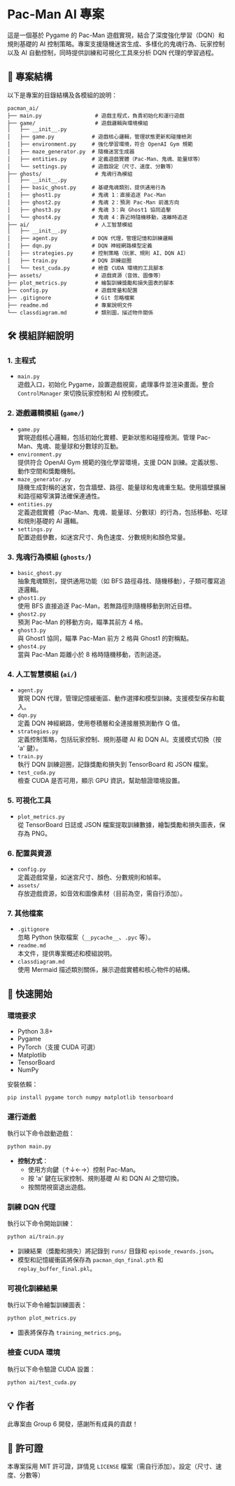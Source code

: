 # Pac-Man AI 專案

這是一個基於 Pygame 的 Pac-Man 遊戲實現，結合了深度強化學習（DQN）和規則基礎的 AI 控制策略。專案支援隨機迷宮生成、多樣化的鬼魂行為、玩家控制以及 AI 自動控制，同時提供訓練和可視化工具來分析 DQN 代理的學習過程。

## 📂 專案結構

以下是專案的目錄結構及各模組的說明：

```
pacman_ai/
├── main.py                 # 遊戲主程式，負責初始化和運行遊戲
├── game/                   # 遊戲邏輯與環境模組
│   ├── __init__.py
│   ├── game.py            # 遊戲核心邏輯，管理狀態更新和碰撞檢測
│   ├── environment.py     # 強化學習環境，符合 OpenAI Gym 規範
│   ├── maze_generator.py  # 隨機迷宮生成器
│   ├── entities.py        # 定義遊戲實體（Pac-Man、鬼魂、能量球等）
│   └── settings.py        # 遊戲設定（尺寸、速度、分數等）
├── ghosts/                 # 鬼魂行為模組
│   ├── __init__.py
│   ├── basic_ghost.py     # 基礎鬼魂類別，提供通用行為
│   ├── ghost1.py          # 鬼魂 1：直接追逐 Pac-Man
│   ├── ghost2.py          # 鬼魂 2：預測 Pac-Man 前進方向
│   ├── ghost3.py          # 鬼魂 3：與 Ghost1 協同追擊
│   └── ghost4.py          # 鬼魂 4：靠近時隨機移動，遠離時追逐
├── ai/                     # 人工智慧模組
│   ├── __init__.py
│   ├── agent.py           # DQN 代理，管理記憶和訓練邏輯
│   ├── dqn.py             # DQN 神經網路模型定義
│   ├── strategies.py      # 控制策略（玩家、規則 AI、DQN AI）
│   ├── train.py           # DQN 訓練迴圈
│   └── test_cuda.py       # 檢查 CUDA 環境的工具腳本
├── assets/                 # 遊戲資源（音效、圖像等）
├── plot_metrics.py         # 繪製訓練獎勵和損失圖表的腳本
├── config.py               # 遊戲常量和配置
├── .gitignore              # Git 忽略檔案
├── readme.md               # 專案說明文件
└── classdiagram.md         # 類別圖，描述物件關係
```

## 🛠️ 模組詳細說明

### **1. 主程式**

- `main.py`\
  遊戲入口，初始化 Pygame，設置遊戲視窗，處理事件並渲染畫面。整合 `ControlManager` 來切換玩家控制和 AI 控制模式。

### **2. 遊戲邏輯模組 (**`game/`**)**

- `game.py`\
  實現遊戲核心邏輯，包括初始化實體、更新狀態和碰撞檢測。管理 Pac-Man、鬼魂、能量球和分數球的互動。
- `environment.py`\
  提供符合 OpenAI Gym 規範的強化學習環境，支援 DQN 訓練。定義狀態、動作空間和獎勵機制。
- `maze_generator.py`\
  隨機生成對稱的迷宮，包含牆壁、路徑、能量球和鬼魂重生點。使用牆壁擴展和路徑縮窄演算法確保連通性。
- `entities.py`\
  定義遊戲實體（Pac-Man、鬼魂、能量球、分數球）的行為，包括移動、吃球和規則基礎的 AI 邏輯。
- `settings.py`\
  配置遊戲參數，如迷宮尺寸、角色速度、分數規則和顏色常量。

### **3. 鬼魂行為模組 (**`ghosts/`**)**

- `basic_ghost.py`\
  抽象鬼魂類別，提供通用功能（如 BFS 路徑尋找、隨機移動），子類可覆寫追逐邏輯。
- `ghost1.py`\
  使用 BFS 直接追逐 Pac-Man，若無路徑則隨機移動到附近目標。
- `ghost2.py`\
  預測 Pac-Man 的移動方向，瞄準其前方 4 格。
- `ghost3.py`\
  與 Ghost1 協同，瞄準 Pac-Man 前方 2 格與 Ghost1 的對稱點。
- `ghost4.py`\
  當與 Pac-Man 距離小於 8 格時隨機移動，否則追逐。

### **4. 人工智慧模組 (**`ai/`**)**

- `agent.py`\
  實現 DQN 代理，管理記憶緩衝區、動作選擇和模型訓練。支援模型保存和載入。
- `dqn.py`\
  定義 DQN 神經網路，使用卷積層和全連接層預測動作 Q 值。
- `strategies.py`\
  定義控制策略，包括玩家控制、規則基礎 AI 和 DQN AI。支援模式切換（按 'a' 鍵）。
- `train.py`\
  執行 DQN 訓練迴圈，記錄獎勵和損失到 TensorBoard 和 JSON 檔案。
- `test_cuda.py`\
  檢查 CUDA 是否可用，顯示 GPU 資訊，幫助驗證環境設置。

### **5. 可視化工具**

- `plot_metrics.py`\
  從 TensorBoard 日誌或 JSON 檔案提取訓練數據，繪製獎勵和損失圖表，保存為 PNG。

### **6. 配置與資源**

- `config.py`\
  定義遊戲常量，如迷宮尺寸、顏色、分數規則和幀率。
- `assets/`\
  存放遊戲資源，如音效和圖像素材（目前為空，需自行添加）。

### **7. 其他檔案**

- `.gitignore`\
  忽略 Python 快取檔案（`__pycache__`、`.pyc` 等）。
- `readme.md`\
  本文件，提供專案概述和模組說明。
- `classdiagram.md`\
  使用 Mermaid 描述類別關係，展示遊戲實體和核心物件的結構。

## 🚀 快速開始

### **環境要求**

- Python 3.8+
- Pygame
- PyTorch（支援 CUDA 可選）
- Matplotlib
- TensorBoard
- NumPy

安裝依賴：

```bash
pip install pygame torch numpy matplotlib tensorboard
```

### **運行遊戲**

執行以下命令啟動遊戲：

```bash
python main.py
```

- **控制方式**：
  - 使用方向鍵（↑↓←→）控制 Pac-Man。
  - 按 'a' 鍵在玩家控制、規則基礎 AI 和 DQN AI 之間切換。
  - 按關閉視窗退出遊戲。

### **訓練 DQN 代理**

執行以下命令開始訓練：

```bash
python ai/train.py
```

- 訓練結果（獎勵和損失）將記錄到 `runs/` 目錄和 `episode_rewards.json`。
- 模型和記憶緩衝區將保存為 `pacman_dqn_final.pth` 和 `replay_buffer_final.pkl`。

### **可視化訓練結果**

執行以下命令繪製訓練圖表：

```bash
python plot_metrics.py
```

- 圖表將保存為 `training_metrics.png`。

### **檢查 CUDA 環境**

執行以下命令驗證 CUDA 設置：

```bash
python ai/test_cuda.py
```

## 💡 作者

此專案由 Group 6 開發，感謝所有成員的貢獻！

## 📜 許可證

本專案採用 MIT 許可證，詳情見 `LICENSE` 檔案（需自行添加）。設定（尺寸、速度、分數等）